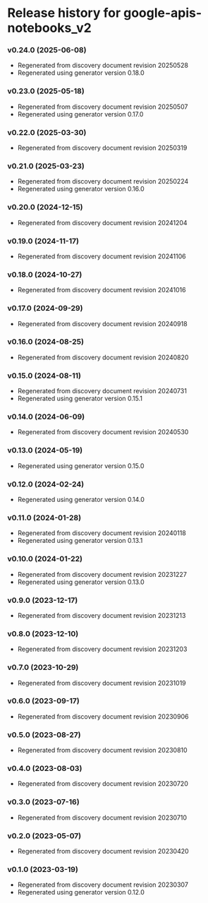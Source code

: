# Release history for google-apis-notebooks_v2

### v0.24.0 (2025-06-08)

* Regenerated from discovery document revision 20250528
* Regenerated using generator version 0.18.0

### v0.23.0 (2025-05-18)

* Regenerated from discovery document revision 20250507
* Regenerated using generator version 0.17.0

### v0.22.0 (2025-03-30)

* Regenerated from discovery document revision 20250319

### v0.21.0 (2025-03-23)

* Regenerated from discovery document revision 20250224
* Regenerated using generator version 0.16.0

### v0.20.0 (2024-12-15)

* Regenerated from discovery document revision 20241204

### v0.19.0 (2024-11-17)

* Regenerated from discovery document revision 20241106

### v0.18.0 (2024-10-27)

* Regenerated from discovery document revision 20241016

### v0.17.0 (2024-09-29)

* Regenerated from discovery document revision 20240918

### v0.16.0 (2024-08-25)

* Regenerated from discovery document revision 20240820

### v0.15.0 (2024-08-11)

* Regenerated from discovery document revision 20240731
* Regenerated using generator version 0.15.1

### v0.14.0 (2024-06-09)

* Regenerated from discovery document revision 20240530

### v0.13.0 (2024-05-19)

* Regenerated using generator version 0.15.0

### v0.12.0 (2024-02-24)

* Regenerated using generator version 0.14.0

### v0.11.0 (2024-01-28)

* Regenerated from discovery document revision 20240118
* Regenerated using generator version 0.13.1

### v0.10.0 (2024-01-22)

* Regenerated from discovery document revision 20231227
* Regenerated using generator version 0.13.0

### v0.9.0 (2023-12-17)

* Regenerated from discovery document revision 20231213

### v0.8.0 (2023-12-10)

* Regenerated from discovery document revision 20231203

### v0.7.0 (2023-10-29)

* Regenerated from discovery document revision 20231019

### v0.6.0 (2023-09-17)

* Regenerated from discovery document revision 20230906

### v0.5.0 (2023-08-27)

* Regenerated from discovery document revision 20230810

### v0.4.0 (2023-08-03)

* Regenerated from discovery document revision 20230720

### v0.3.0 (2023-07-16)

* Regenerated from discovery document revision 20230710

### v0.2.0 (2023-05-07)

* Regenerated from discovery document revision 20230420

### v0.1.0 (2023-03-19)

* Regenerated from discovery document revision 20230307
* Regenerated using generator version 0.12.0

